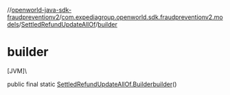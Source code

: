 //[openworld-java-sdk-fraudpreventionv2](../../../index.md)/[com.expediagroup.openworld.sdk.fraudpreventionv2.models](../index.md)/[SettledRefundUpdateAllOf](index.md)/[builder](builder.md)

# builder

[JVM]\

public final static [SettledRefundUpdateAllOf.Builder](-builder/index.md)[builder](builder.md)()
